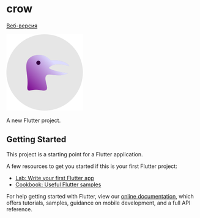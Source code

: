 # crow

[Веб-версия](https://crow-2c36b.web.app)

![Иллюстрация к проекту](https://github.com/ksenia312/crow/blob/6a7028b47f1b55cc602aa39adaa7a093257e45e5/assets/svg/icons/icon_dark.svg)

A new Flutter project.

## Getting Started

This project is a starting point for a Flutter application.

A few resources to get you started if this is your first Flutter project:

- [Lab: Write your first Flutter app](https://flutter.dev/docs/get-started/codelab)
- [Cookbook: Useful Flutter samples](https://flutter.dev/docs/cookbook)

For help getting started with Flutter, view our
[online documentation](https://flutter.dev/docs), which offers tutorials,
samples, guidance on mobile development, and a full API reference.
